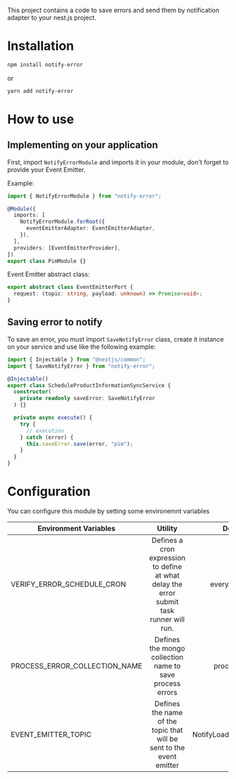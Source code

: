 This project contains a code to save errors and send them by notification adapter to your nest.js project.

# Installation
```bash
npm install notify-error
```
or
```bash
yarn add notify-error
```

# How to use

## Implementing on your application

First, import `NotifyErrorModule` and imports it in your module, don't forget to provide your Event Emitter.

Example:
```typescript
import { NotifyErrorModule } from "notify-error";

@Module({
  imports: [
    NotifyErrorModule.forRoot({
      eventEmitterAdapter: EventEmitterAdapter,
    }),
  ],
  providers: [EventEmitterProvider],
})
export class PimModule {}
```

Event Emitter abstract class:
```typescript
export abstract class EventEmitterPort {
  request: (topic: string, payload: unknown) => Promise<void>;
}
```

## Saving error to notify

To save an error, you must import `SaveNotifyError` class, create it instance on your service and use like the following example:

```typescript
import { Injectable } from "@nestjs/common";
import { SaveNotifyError } from "notify-error";

@Injectable()
export class ScheduleProductInformationSyncService {
  constructor(
    private readonly saveError: SaveNotifyError
  ) {}

  private async execute() {
    try {
      // execution
    } catch (error) {
      this.saveError.save(error, "pim");
    }
  }
}
```

# Configuration

You can configure this module by setting some environemnt variables

| Environment Variables | Utility | Default |
|--|:--:|:--:|
| VERIFY_ERROR_SCHEDULE_CRON |  Defines a cron expression to define at what delay the error submit task runner will run. | every one hour |
| PROCESS_ERROR_COLLECTION_NAME | Defines the mongo collection name to save process errors | processError |
| EVENT_EMITTER_TOPIC | Defines the name of the topic that will be sent to the event emitter | NotifyLoadPimDelayTopic |